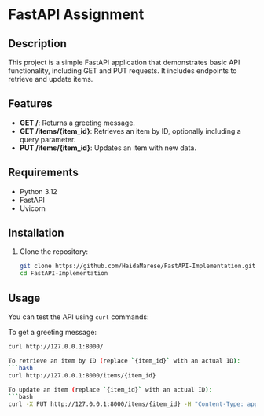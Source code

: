 # FastAPI Assignment

## Description
This project is a simple FastAPI application that demonstrates basic API functionality, including GET and PUT requests. It includes endpoints to retrieve and update items.

## Features
- **GET /**: Returns a greeting message.
- **GET /items/{item_id}**: Retrieves an item by ID, optionally including a query parameter.
- **PUT /items/{item_id}**: Updates an item with new data.

## Requirements
- Python 3.12
- FastAPI
- Uvicorn

## Installation
1. Clone the repository:
   ```bash
   git clone https://github.com/HaidaMarese/FastAPI-Implementation.git
   cd FastAPI-Implementation

## Usage
You can test the API using `curl` commands:

To get a greeting message:
```bash
curl http://127.0.0.1:8000/

To retrieve an item by ID (replace `{item_id}` with an actual ID):
```bash
curl http://127.0.0.1:8000/items/{item_id}

To update an item (replace `{item_id}` with an actual ID):
```bash
curl -X PUT http://127.0.0.1:8000/items/{item_id} -H "Content-Type: application/json" -d '{"key": "value"}'